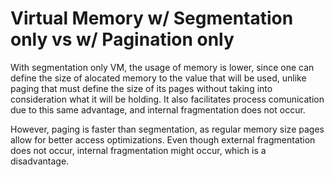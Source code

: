 # Virtual Memory w/ Segmentation only vs w/ Pagination only

With segmentation only VM, the usage of memory is lower, since one can define the size of alocated memory to the value that will be used, unlike paging that must define the size of its pages without taking into consideration what it will be holding. It also facilitates process comunication due to this same advantage, and internal fragmentation does not occur.

However, paging is faster than segmentation, as regular memory size pages allow for better access optimizations. Even though external fragmentation does not occur, internal fragmentation might occur, which is a disadvantage.
